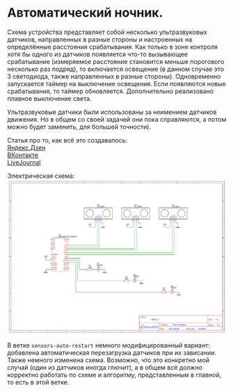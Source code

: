 
# Автоматический ночник.

Схема устройства представляет собой несколько ультразвуковых датчиков, направленных в разные стороны и настроенных на определённые расстояния срабатывания. Как только в зоне контроля хотя бы одного из датчиков появляется что-то вызывающее срабатывание (измеряемое расстояние становится меньше порогового несколько раз подряд), то включается освещение (в данном случае это 3 светодиода, также направленных в разные стороны). Одновременно запускается таймер на выключение освещения. Если появляются новые срабатывания, то таймер обновляется. Дополнительно реализовано плавное выключение света.

Ультразвуковые датчики были использованы за неимением датчиков движения. Но в общем со своей задачей они пока справляются, а потом можно будет заменить, для большей точности).

Статья про то, как всё это создавалось:  
[Яндекс.Дзен](https://zen.yandex.ru/media/id/61672dfc62ecc820c3e4dc43/avtomaticheskii-nochnik-na-arduino-61de45852a8d9063787a83b4)  
[ВКонтакте](https://vk.com/@marfikus_notes-auto-night-light)  
[LiveJournal](https://marfikus.livejournal.com/19973.html)

Электрическая схема:
![Schematic_auto_night_light_2021-04-06](/Schematic_auto_night_light_2021-04-06.png "Schematic_auto_night_light_2021-04-06")

В ветке `sensors-auto-restart` немного модифицированный вариант: добавлена автоматическая перезагрузка датчиков при их зависании. Также немного изменена схема. Возможно, что это конкретно мой случай (один из датчиков иногда глючит), а в общем всё должно корректно работать по схеме и алгоритму, представленным в главной, то есть в этой ветке.
